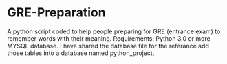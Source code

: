 # GRE-Preparation
A python script coded to help people preparing for GRE (entrance exam) to remember words with their meaning. 
Requirements: Python 3.0 or more MYSQL database. 
I have shared the database file for the referance add those tables into a database named python_project.
